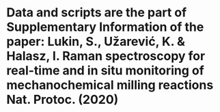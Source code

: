 # Data and scripts are the part of Supplementary Information of the paper: Lukin, S., Užarević, K. & Halasz, I.  Raman spectroscopy for real-time and in situ monitoring of mechanochemical milling reactions Nat. Protoc. (2020)
